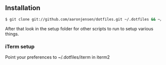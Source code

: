## Installation

```bash
$ git clone git://github.com/aaronjensen/dotfiles.git ~/.dotfiles && ~/.dotfiles/setup.sh
```

After that look in the setup folder for other scripts to run to setup various
things.

### iTerm setup

Point your preferences to ~/.dotfiles/iterm in iterm2
